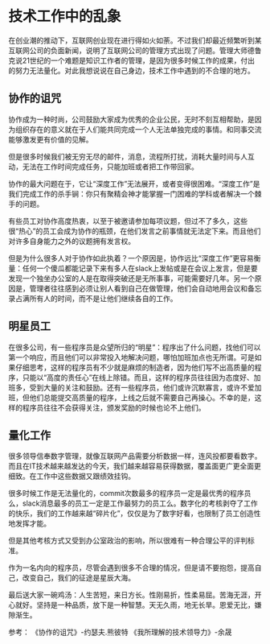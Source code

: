# 技术工作中的乱象

 在创业潮的推动下，互联网创业现在进行得如火如荼。不过我们却最近频繁听到某互联网公司的负面新闻，说明了互联网公司的管理方式出现了问题。管理大师德鲁克说21世纪的一个难题是知识工作者的管理，是因为很多时候工作的成果，付出的努力无法量化。对此我想说说在自己身边，技术工作中遇到的不合理的地方。

## 协作的诅咒
协作成为一种时尚，公司鼓励大家成为优秀的企业公民，无时不刻互相帮助，是因为组织存在的意义就在于人们能共同完成一个人无法单独完成的事情。和同事交流能够激发更有价值的见解。

但是很多时候我们被无穷无尽的邮件，消息，流程所打扰，消耗大量时间与人互动，无法在工作时间完成任务，只能加班或者把工作带回家。

协作的最大问题在于，它让“深度工作”无法展开，或者变得很困难。“深度工作”是我们完成工作的杀手锏：你只有聚精会神才能掌握一门困难的学科或者解决一个棘手的问题。

有些员工对协作高度热衷，以至于被邀请参加每项议题，但过不了多久，这些很“热心”的员工会成为协作的瓶颈，在他们发言之前事情就无法定下来。而且他们对许多自身能力之外的议题拥有发言权。

但是为什么很多人对于协作如此执着？一个原因是，协作远比“深度工作”更容易衡量：任何一个傻瓜都能记录下来有多人在slack上发帖或是在会议上发言，但是要发现一个独坐办公室的人是在取得突破还是无所事事，可能需要好几年。另一个原因是，管理者往往感到必须让别人看到自己在做管理，他们会自动地用会议和备忘录占满所有人的时间，而不是让他们继续各自的工作。

## 明星员工
在很多公司，有一些程序员是众望所归的“明星”：程序出了什么问题，找他们可以第一个响应，而且他们可以非常投入地解决问题，哪怕加班加点也无所谓。可是如果仔细思考，这样的程序员有不少就是麻烦的制造者，因为他们写不出高质量的程序，只能以“高度的责任心”在线上除错。而且，这样的程序员往往因为态度好、加班多，受到大量的关注和鼓励。还有一些程序员，他们或许沉默寡言，或许不爱加班，但他们总能提交高质量的程序，上线之后就不需要自己再操心。不幸的是，这样的程序员往往不会获得关注，颁发奖励的时候也论不上他们。

## 量化工作
很多领导信奉数字管理，就像互联网产品需要分析数据一样，连风投都要看数字。而且在IT技术越来越发达的今天，我们越来越容易获得数据，覆盖面更广更全面更细致。在工作中这些数据又跟绩效挂钩。

很多时候工作是无法量化的，commit次数最多的程序员一定是最优秀的程序员么，slack消息最多的员工一定是工作最努力的员工么。数字化的考核剥夺了工作的快乐，我们的工作越来越“碎片化”，仅仅是为了数字好看，也限制了员工创造性地发挥才能。

但是其他考核方式又受到办公室政治的影响，所以很难有一种合理公平的评判标准。

作为一名内向的程序员，尽管会遇到很多不合理的情况，但是请不要抱怨，提高自己，改变自己，我们的征途是星辰大海。

最后送大家一碗鸡汤：人生苦短，来日方长。性刚易折，性柔易屈。苦海无涯，开心就好。坚持是一种品质，放下是一种智慧。天无久雨，地无长旱。恩爱无比，嫌隙渐生。

参考：
《协作的诅咒》-约瑟夫.熊彼特
《我所理解的技术领导力》-余晟